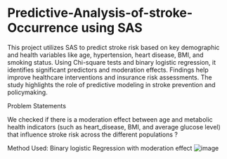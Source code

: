 # Predictive-Analysis-of-stroke-Occurrence using SAS
This project utilizes SAS to predict stroke risk based on key demographic and health variables like age, hypertension, heart disease, BMI, and smoking status. Using Chi-square tests and binary logistic regression, it identifies significant predictors and moderation effects. Findings help improve healthcare interventions and insurance risk assessments. The study highlights the role of predictive modeling in stroke prevention and policymaking. 

Problem Statements

We checked if there is a moderation effect between age and metabolic health indicators (such as heart_disease, BMI, and average glucose level) that influence stroke risk across the different populations ? 

Method Used: Binary logistic Regression with moderation effect
![image](https://github.com/user-attachments/assets/4723bea3-da92-4dc0-b1b0-11e4f161d255)
